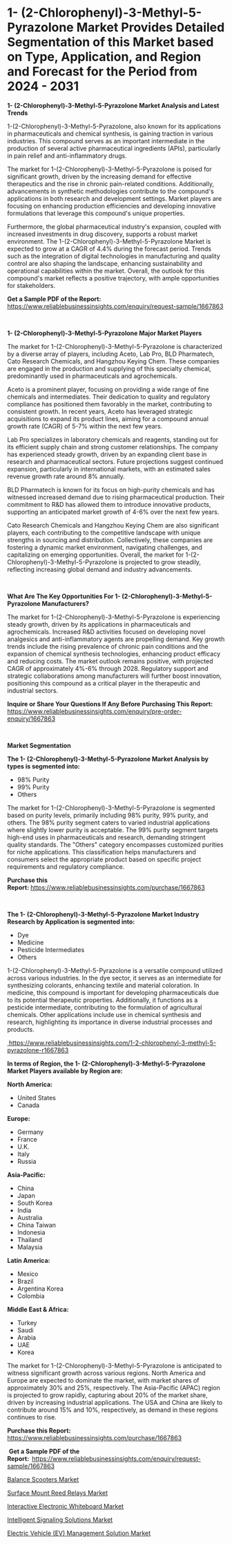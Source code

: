 <p><h1>1- (2-Chlorophenyl)-3-Methyl-5-Pyrazolone Market Provides Detailed Segmentation of this Market based on Type, Application, and Region and Forecast for the Period from 2024 - 2031</h1></p><p><strong>1- (2-Chlorophenyl)-3-Methyl-5-Pyrazolone Market Analysis and Latest Trends</strong></p>
<p><p>1-(2-Chlorophenyl)-3-Methyl-5-Pyrazolone, also known for its applications in pharmaceuticals and chemical synthesis, is gaining traction in various industries. This compound serves as an important intermediate in the production of several active pharmaceutical ingredients (APIs), particularly in pain relief and anti-inflammatory drugs. </p><p>The market for 1-(2-Chlorophenyl)-3-Methyl-5-Pyrazolone is poised for significant growth, driven by the increasing demand for effective therapeutics and the rise in chronic pain-related conditions. Additionally, advancements in synthetic methodologies contribute to the compound's applications in both research and development settings. Market players are focusing on enhancing production efficiencies and developing innovative formulations that leverage this compound's unique properties.</p><p>Furthermore, the global pharmaceutical industry's expansion, coupled with increased investments in drug discovery, supports a robust market environment. The 1-(2-Chlorophenyl)-3-Methyl-5-Pyrazolone Market is expected to grow at a CAGR of 4.4% during the forecast period. Trends such as the integration of digital technologies in manufacturing and quality control are also shaping the landscape, enhancing sustainability and operational capabilities within the market. Overall, the outlook for this compound's market reflects a positive trajectory, with ample opportunities for stakeholders.</p></p>
<p><strong>Get a Sample PDF of the Report:&nbsp;</strong> <a href="https://www.reliablebusinessinsights.com/enquiry/request-sample/1667863?utm_campaign=41&utm_medium=2&utm_source=Github&utm_content=ia&utm_term=29092024&utm_id=1-2-chlorophenyl-3-methyl-5-pyrazolone">https://www.reliablebusinessinsights.com/enquiry/request-sample/1667863</a></p>
<p>&nbsp;</p>
<p><strong>1- (2-Chlorophenyl)-3-Methyl-5-Pyrazolone Major Market Players</strong></p>
<p><p>The market for 1-(2-Chlorophenyl)-3-Methyl-5-Pyrazolone is characterized by a diverse array of players, including Aceto, Lab Pro, BLD Pharmatech, Cato Research Chemicals, and Hangzhou Keying Chem. These companies are engaged in the production and supplying of this specialty chemical, predominantly used in pharmaceuticals and agrochemicals.</p><p>Aceto is a prominent player, focusing on providing a wide range of fine chemicals and intermediates. Their dedication to quality and regulatory compliance has positioned them favorably in the market, contributing to consistent growth. In recent years, Aceto has leveraged strategic acquisitions to expand its product lines, aiming for a compound annual growth rate (CAGR) of 5-7% within the next few years.</p><p>Lab Pro specializes in laboratory chemicals and reagents, standing out for its efficient supply chain and strong customer relationships. The company has experienced steady growth, driven by an expanding client base in research and pharmaceutical sectors. Future projections suggest continued expansion, particularly in international markets, with an estimated sales revenue growth rate around 8% annually.</p><p>BLD Pharmatech is known for its focus on high-purity chemicals and has witnessed increased demand due to rising pharmaceutical production. Their commitment to R&D has allowed them to introduce innovative products, supporting an anticipated market growth of 4-6% over the next few years. </p><p>Cato Research Chemicals and Hangzhou Keying Chem are also significant players, each contributing to the competitive landscape with unique strengths in sourcing and distribution. Collectively, these companies are fostering a dynamic market environment, navigating challenges, and capitalizing on emerging opportunities. Overall, the market for 1-(2-Chlorophenyl)-3-Methyl-5-Pyrazolone is projected to grow steadily, reflecting increasing global demand and industry advancements.</p></p>
<p>&nbsp;</p>
<p><strong>What Are The Key Opportunities For 1- (2-Chlorophenyl)-3-Methyl-5-Pyrazolone Manufacturers?</strong></p>
<p><p>The market for 1-(2-Chlorophenyl)-3-Methyl-5-Pyrazolone is experiencing steady growth, driven by its applications in pharmaceuticals and agrochemicals. Increased R&D activities focused on developing novel analgesics and anti-inflammatory agents are propelling demand. Key growth trends include the rising prevalence of chronic pain conditions and the expansion of chemical synthesis technologies, enhancing product efficacy and reducing costs. The market outlook remains positive, with projected CAGR of approximately 4%-6% through 2028. Regulatory support and strategic collaborations among manufacturers will further boost innovation, positioning this compound as a critical player in the therapeutic and industrial sectors.</p></p>
<p><strong>Inquire or Share Your Questions If Any Before Purchasing This Report:</strong> <a href="https://www.reliablebusinessinsights.com/enquiry/pre-order-enquiry/1667863?utm_campaign=41&utm_medium=2&utm_source=Github&utm_content=ia&utm_term=29092024&utm_id=1-2-chlorophenyl-3-methyl-5-pyrazolone">https://www.reliablebusinessinsights.com/enquiry/pre-order-enquiry/1667863</a></p>
<p>&nbsp;</p>
<p><strong>Market Segmentation</strong></p>
<p><strong>The 1- (2-Chlorophenyl)-3-Methyl-5-Pyrazolone Market Analysis by types is segmented into:</strong></p>
<p><ul><li>98% Purity</li><li>99% Purity</li><li>Others</li></ul></p>
<p><p>The market for 1-(2-Chlorophenyl)-3-Methyl-5-Pyrazolone is segmented based on purity levels, primarily including 98% purity, 99% purity, and others. The 98% purity segment caters to varied industrial applications where slightly lower purity is acceptable. The 99% purity segment targets high-end uses in pharmaceuticals and research, demanding stringent quality standards. The "Others" category encompasses customized purities for niche applications. This classification helps manufacturers and consumers select the appropriate product based on specific project requirements and regulatory compliance.</p></p>
<p><strong>Purchase this Report:&nbsp;</strong><a href="https://www.reliablebusinessinsights.com/purchase/1667863?utm_campaign=41&utm_medium=2&utm_source=Github&utm_content=ia&utm_term=29092024&utm_id=1-2-chlorophenyl-3-methyl-5-pyrazolone">https://www.reliablebusinessinsights.com/purchase/1667863</a></p>
<p>&nbsp;</p>
<p><strong>The 1- (2-Chlorophenyl)-3-Methyl-5-Pyrazolone Market Industry Research by Application is segmented into:</strong></p>
<p><ul><li>Dye</li><li>Medicine</li><li>Pesticide Intermediates</li><li>Others</li></ul></p>
<p><p>1-(2-Chlorophenyl)-3-Methyl-5-Pyrazolone is a versatile compound utilized across various industries. In the dye sector, it serves as an intermediate for synthesizing colorants, enhancing textile and material coloration. In medicine, this compound is important for developing pharmaceuticals due to its potential therapeutic properties. Additionally, it functions as a pesticide intermediate, contributing to the formulation of agricultural chemicals. Other applications include use in chemical synthesis and research, highlighting its importance in diverse industrial processes and products.</p></p>
<p><a href="https://www.reliablebusinessinsights.com/1-2-chlorophenyl-3-methyl-5-pyrazolone-r1667863?utm_campaign=41&utm_medium=2&utm_source=Github&utm_content=ia&utm_term=29092024&utm_id=1-2-chlorophenyl-3-methyl-5-pyrazolone">&nbsp;https://www.reliablebusinessinsights.com/1-2-chlorophenyl-3-methyl-5-pyrazolone-r1667863</a></p>
<p><strong>In terms of Region, the 1- (2-Chlorophenyl)-3-Methyl-5-Pyrazolone Market Players available by Region are:</strong></p>
<p>
    <p> <strong> North America: </strong>
        <ul>
            <li>United States</li>
            <li>Canada</li>
        </ul>
        </p> 
    <p> <strong> Europe: </strong>
        <ul>
            <li>Germany</li>
            <li>France</li>
            <li>U.K.</li>
            <li>Italy</li>
            <li>Russia</li>
        </ul>
        </p> 
    <p> <strong> Asia-Pacific: </strong>
        <ul>
            <li>China</li>
            <li>Japan</li>
            <li>South Korea</li>
            <li>India</li>
            <li>Australia</li>
            <li>China Taiwan</li>
            <li>Indonesia</li>
            <li>Thailand</li>
            <li>Malaysia</li>
        </ul>
        </p> 
    <p> <strong> Latin America: </strong>
        <ul>
            <li>Mexico</li>
            <li>Brazil</li>
            <li>Argentina Korea</li>
            <li>Colombia</li>
        </ul>
        </p> 
    <p> <strong> Middle East & Africa: </strong>
        <ul>
            <li>Turkey</li>
            <li>Saudi</li>
            <li>Arabia</li>
            <li>UAE</li>
            <li>Korea</li>
        </ul>
    </p>
    </p>
<p><p>The market for 1-(2-Chlorophenyl)-3-Methyl-5-Pyrazolone is anticipated to witness significant growth across various regions. North America and Europe are expected to dominate the market, with market shares of approximately 30% and 25%, respectively. The Asia-Pacific (APAC) region is projected to grow rapidly, capturing about 20% of the market share, driven by increasing industrial applications. The USA and China are likely to contribute around 15% and 10%, respectively, as demand in these regions continues to rise.</p></p>
<p><strong>Purchase this Report: </strong><a href="https://www.reliablebusinessinsights.com/purchase/1667863?utm_campaign=41&utm_medium=2&utm_source=Github&utm_content=ia&utm_term=29092024&utm_id=1-2-chlorophenyl-3-methyl-5-pyrazolone">https://www.reliablebusinessinsights.com/purchase/1667863</a></p>
<p>&nbsp;<strong>Get a Sample PDF of the Report:&nbsp;&nbsp;</strong><a href="https://www.reliablebusinessinsights.com/enquiry/request-sample/1667863?utm_campaign=41&utm_medium=2&utm_source=Github&utm_content=ia&utm_term=29092024&utm_id=1-2-chlorophenyl-3-methyl-5-pyrazolone">https://www.reliablebusinessinsights.com/enquiry/request-sample/1667863</a></p>
<p><strong></strong></p>
<p><p><a href="https://www.linkedin.com/pulse/balance-scooters-industry-analysis-report-its-market-size-fpykc?utm_campaign=41&utm_medium=2&utm_source=Github&utm_content=ia&utm_term=29092024&utm_id=1-2-chlorophenyl-3-methyl-5-pyrazolone">Balance Scooters Market</a></p><p><a href="https://issuu.com/reportprime-2/docs/surface-mount-reed-relays-market-si_2cf0c6a3212026?utm_campaign=41&utm_medium=2&utm_source=Github&utm_content=ia&utm_term=29092024&utm_id=1-2-chlorophenyl-3-methyl-5-pyrazolone">Surface Mount Reed Relays Market</a></p><p><a href="https://www.linkedin.com/pulse/what-innovations-market-trends-shaping-interactive-electronic-qtdkc?utm_campaign=41&utm_medium=2&utm_source=Github&utm_content=ia&utm_term=29092024&utm_id=1-2-chlorophenyl-3-methyl-5-pyrazolone">Interactive Electronic Whiteboard Market</a></p><p><a href="https://github.com/AlesiaDushku485/Market-Research-Report-List-1/blob/main/intelligent-signaling-solutions-market.md?utm_campaign=41&utm_medium=2&utm_source=Github&utm_content=ia&utm_term=29092024&utm_id=1-2-chlorophenyl-3-methyl-5-pyrazolone">Intelligent Signaling Solutions Market</a></p><p><a href="https://github.com/senabcsa/Market-Research-Report-List-1/blob/main/electric-vehicle-ev-management-solution-market.md?utm_campaign=41&utm_medium=2&utm_source=Github&utm_content=ia&utm_term=29092024&utm_id=1-2-chlorophenyl-3-methyl-5-pyrazolone">Electric Vehicle (EV) Management Solution Market</a></p></p>